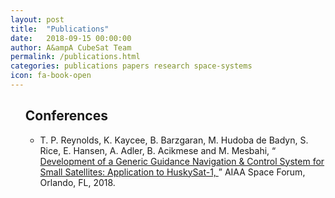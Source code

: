 ```yaml
---
layout: post
title:  "Publications"
date:   2018-09-15 00:00:00
author: A&ampA CubeSat Team
permalink: /publications.html
categories: publications papers research space-systems
icon: fa-book-open
---
```


<section class="wrapper style4">
	<ul style="list-style-type: none">
  		<li><h2> Conferences </h2></li>
  			<ul style="list-style-type: circle">
  				 <li> T. P. Reynolds, K. Kaycee, B. Barzgaran, M. Hudoba de Badyn, S. Rice, E. Hansen, A. Adler, B. Acikmese and M. Mesbahi, “<a href="https://arc.aiaa.org/doi/abs/10.2514/6.2018-5403"> Development of a Generic Guidance Navigation & Control System for Small Satellites: Application to HuskySat-1, </a>” AIAA Space Forum, Orlando, FL, 2018.</li>
  			</ul>
<!--
  		<li><h2> Journals </h2></li>
  			<ul style="list-style-type: circle">
  				  <li> Journal paper 1 </li>
  			</ul>
 -->
	</ul>
</section>

